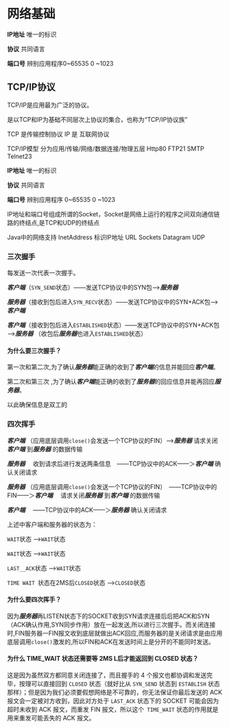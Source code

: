 # 网络基础

**IP地址** 唯一的标识

**协议** 共同语言

**端口号** 辨别应用程序0~65535 0 ~1023

## TCP/IP协议

TCP/IP是应用最为广泛的协议。

是以TCP和IP为基础不同层次上协议的集合，也称为“TCP/IP协议族”

TCP 是传输控制协议
IP 是	互联网协议

TCP/IP模型 分为应用/传输/网络/数据连接/物理五层
Http80  FTP21 SMTP Telnet23

**IP地址** 唯一的标识

**协议** 共同语言

**端口号** 辨别应用程序
0~65535 0 ~1023

IP地址和端口号组成所谓的Socket，Socket是网络上运行的程序之间双向通信链路的终结点,是TCP和UDP的终结点

Java中的网络支持
InetAddress 标识IP地址
URL
Sockets 
Datagram UDP

### 三次握手

每发送一次代表一次握手。

***客户端***（`SYN_SEND`状态）——发送TCP协议中的SYN包——>***服务器*** 

***服务器***（接收到包后进入`SYN_RECV`状态）——发送TCP协议中的SYN+ACK包——>***客户端*** 

***客户端***（接收到包后进入`ESTABLISHED`状态）——发送TCP协议中的SYN+ACK包——>***服务器*** （收包后***服务器***也进入`ESTABLISHED`状态）

#### 为什么要三次握手？

第一次和第二次,为了确认***服务器***能正确的收到了***客户端***的信息并能回应***客户端***。

第二次和第三次 ,为了确认***客户端***能正确的收到了***服务器***的回应信息并能再回应***服务器***。

以此确保信息是双工的

### 四次挥手

***客户端*** （应用底层调用`close()`会发送一个TCP协议的FIN）——>***服务器*** 请求关闭***客户端*** 到***服务器*** 的数据传输

***服务器*** 　收到请求后进行发送两条信息　——TCP协议中的ACK——＞***客户端*** 确认关闭请求

***服务器*** （应用底层调用`close()`会发送一个TCP协议的FIN）　——TCP协议中的FIN——＞***客户端*** 　请求关闭***服务器*** 到***客户端*** 的数据传输

***客户端*** 　——TCP协议中的ACK——＞***服务器*** 确认关闭请求

上述中客户端和服务器的状态为：

`WAIT`状态 -->`WAIT`状态 

`WAIT`状态 -->`WAIT`状态 

`LAST__ACK`状态 -->`WAIT`状态

`TIME WAIT `状态在2MS后`CLOSED`状态 -->`CLOSED`状态 

#### 为什么要四次挥手？

因为***服务器***再LISTEN状态下的SOCKET收到SYN请求连接后后把ACK和SYN（ACK确认作用,SYN同步作用）放在一起发送,所以进行三次握手。而关闭连接时,FIN服务器一FIN报文收到底层就做出ACK回应,而服务器的是关闭请求是由应用底层调用`close()`激发的,所以FIN和ACK在发送时间上是分开的不能同时发送。

#### 为什么 TIME_WAIT 状态还需要等 2MS L后才能返回到 CLOSED 状态？

这是因为虽然双方都同意关闭连接了，而且握手的 4 个报文也都协调和发送完毕，按理可以直接回到 `CLOSED` 状态（就好比从 `SYN_SEND` 状态到 `ESTABLISH` 状态那样）；但是因为我们必须要假想网络是不可靠的，你无法保证你最后发送的 ACK 报文会一定被对方收到，因此对方处于 `LAST_ACK` 状态下的 SOCKET 可能会因为超时未收到 ACK 报文，而重发 FIN 报文，所以这个` TIME_WAIT` 状态的作用就是用来重发可能丢失的 ACK 报文。



